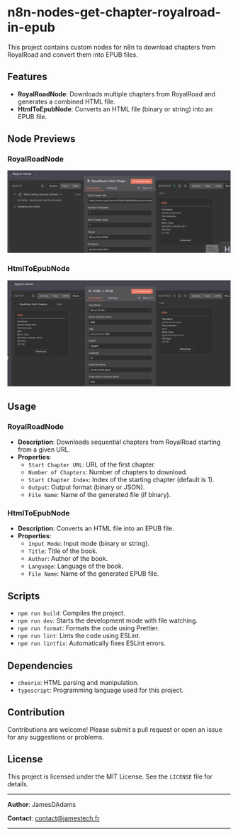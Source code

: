 # n8n-nodes-get-chapter-royalroad-in-epub

This project contains custom nodes for n8n to download chapters from RoyalRoad and convert them into EPUB files.

## Features

- **RoyalRoadNode**: Downloads multiple chapters from RoyalRoad and generates a combined HTML file.
- **HtmlToEpubNode**: Converts an HTML file (binary or string) into an EPUB file.

## Node Previews

### RoyalRoadNode

![RoyalRoadNode](./doc/RoyalRoadNode.png)

### HtmlToEpubNode

![HtmlToEpubNode](./doc/HtmlToEpubNode.png)

## Usage

### RoyalRoadNode

- **Description**: Downloads sequential chapters from RoyalRoad starting from a given URL.
- **Properties**:
  - `Start Chapter URL`: URL of the first chapter.
  - `Number of Chapters`: Number of chapters to download.
  - `Start Chapter Index`: Index of the starting chapter (default is 1).
  - `Output`: Output format (binary or JSON).
  - `File Name`: Name of the generated file (if binary).

### HtmlToEpubNode

- **Description**: Converts an HTML file into an EPUB file.
- **Properties**:
  - `Input Mode`: Input mode (binary or string).
  - `Title`: Title of the book.
  - `Author`: Author of the book.
  - `Language`: Language of the book.
  - `File Name`: Name of the generated EPUB file.

## Scripts

- `npm run build`: Compiles the project.
- `npm run dev`: Starts the development mode with file watching.
- `npm run format`: Formats the code using Prettier.
- `npm run lint`: Lints the code using ESLint.
- `npm run lintfix`: Automatically fixes ESLint errors.

## Dependencies

- `cheerio`: HTML parsing and manipulation.
- `typescript`: Programming language used for this project.

## Contribution

Contributions are welcome! Please submit a pull request or open an issue for any suggestions or problems.

## License

This project is licensed under the MIT License. See the `LICENSE` file for details.

---

**Author**: JamesDAdams

**Contact**: contact@jamestech.fr

---
